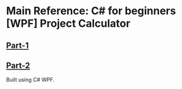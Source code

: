 # Main Reference: C# for beginners [WPF] Project Calculator

## [Part-1](https://www.youtube.com/watch?v=7YWz44JANEY)

## [Part-2](https://www.youtube.com/watch?v=hGS91tS9aC8)

Built using C# WPF.
